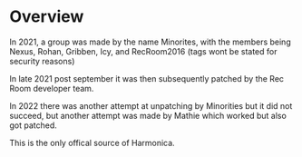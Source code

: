 # Overview
In 2021, a group was made by the name Minorites, with the members being Nexus, Rohan, Gribben, Icy, and RecRoom2016 (tags wont be stated for security reasons)

In late 2021 post september it was then subsequently patched by the Rec Room developer team.

In 2022 there was another attempt at unpatching by Minorities but it did not succeed, but another attempt was made by Mathie which worked but also got patched.

This is the only offical source of Harmonica.

